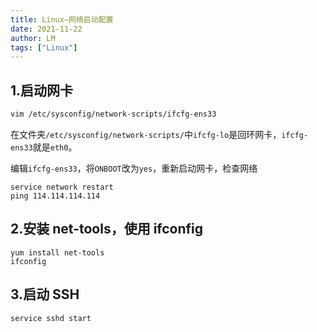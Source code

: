 ```yaml
---
title: Linux—网络启动配置
date: 2021-11-22
author: LM
tags: ["Linux"]
---
```


## 1.启动网卡

```sh
vim /etc/sysconfig/network-scripts/ifcfg-ens33
```
在文件夹`/etc/sysconfig/network-scripts/`中`ifcfg-lo`是回环网卡，`ifcfg-ens33`就是`eth0`。

编辑`ifcfg-ens33`，将`ONBOOT`改为`yes`，重新启动网卡，检查网络

```
service network restart
ping 114.114.114.114
```

## 2.安装 net-tools，使用 ifconfig

```
yum install net-tools
ifconfig
```

## 3.启动 SSH

```
service sshd start
```

